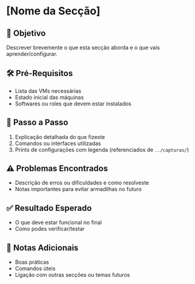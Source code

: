 # [Nome da Secção]

## 🎯 Objetivo
Descrever brevemente o que esta secção aborda e o que vais aprender/configurar.

## 🛠️ Pré-Requisitos
- Lista das VMs necessárias
- Estado inicial das máquinas
- Softwares ou roles que devem estar instalados

## 🔁 Passo a Passo
1. Explicação detalhada do que fizeste
2. Comandos ou interfaces utilizadas
3. Prints de configurações com legenda (referenciados de `../capturas/`)

## ⚠️ Problemas Encontrados
- Descrição de erros ou dificuldades e como resolveste
- Notas importantes para evitar armadilhas no futuro

## ✅ Resultado Esperado
- O que deve estar funcional no final
- Como podes verificar/testar

## 📌 Notas Adicionais
- Boas práticas
- Comandos úteis
- Ligação com outras secções ou temas futuros

